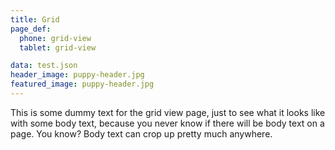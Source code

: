```yaml
---
title: Grid
page_def:
  phone: grid-view
  tablet: grid-view

data: test.json
header_image: puppy-header.jpg
featured_image: puppy-header.jpg
---
```

This is some dummy text for the grid view page, just to see what it looks like with some body text, because you never know if there will be body text on a page. You know? Body text can crop up pretty much anywhere.
